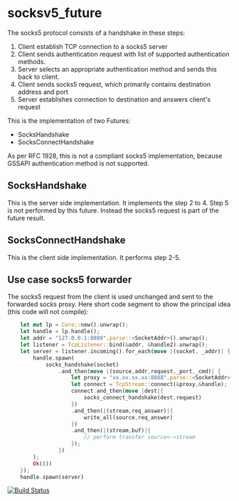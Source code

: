 # socksv5_future

The socks5 protocol consists of a handshake in these steps:
1. Client establish TCP connection to a socks5 server
2. Client sends authentication request with list of supported authentication methods.
3. Server selects an appropriate authentication method and sends this back to client.
4. Client sends socks5 request, which primarily contains destination address and port
5. Server establishes connection to destination and answers client's request

This is the implementation of two Futures:
- SocksHandshake
- SocksConnectHandshake

As per RFC 1928, this is not a compliant socks5 implementation, because
GSSAPI authentication method is not supported.

## SocksHandshake
This is the server side implementation. It implements the step 2 to 4. Step 5 is not performed by this future. Instead the socks5 request is part of the future result.

## SocksConnectHandshake
This is the client side implementation. It performs step 2-5.

## Use case socks5 forwarder
The socks5 request from the client is used unchanged and sent to the forwarded socks proxy.
Here short code segment to show the principal idea (this code will not compile):
```rust
    let mut lp = Core::new().unwrap();
    let handle = lp.handle();
    let addr = "127.0.0.1:8888".parse::<SocketAddr>().unwrap();
    let listener = TcpListener::bind(&addr, &handle2).unwrap();
    let server = listener.incoming().for_each(move |(socket, _addr)| {
        handle.spawn(
            socks_handshake(socket)
                .and_then(move |(source,addr,request,_port,_cmd)| {
                    let proxy = "xx.xx.xx.xx:8888".parse::<SocketAddr>().unwrap();
                    let connect = TcpStream::connect(&proxy,&handle);
                    connect.and_then(move |dest|{
                        socks_connect_handshake(dest,request)
                    })
                    .and_then(|(stream,req_answer)|{
                        write_all(source,req_answer)
                    })
                    .and_then(|(stream,buf)|{
                        // perform transfer source<->stream
                    });
                })
        );
        Ok(())
    });
    handle.spawn(server)
```

[![Build Status](https://travis-ci.org/gin66/socksv5_future.svg?branch=master)](https://travis-ci.org/gin66/socksv5_future)



